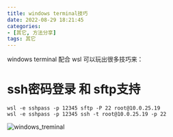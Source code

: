 ```yaml
---
title: windows terminal技巧
date: 2022-08-29 18:21:45
categories:
- [其它, 方法分享]
tags: 其它
---
```

windows terminal 配合 wsl 可以玩出很多技巧来：

# ssh密码登录 和 sftp支持

```shell
wsl -e sshpass -p 12345 sftp -P 22 root@10.0.25.19
wsl -e sshpass -p 12345 ssh -t root@10.0.25.19 -p 22
```
![windows_treminal](../../../../../medias/images_0/windows_treminal_1701065028724.png)
